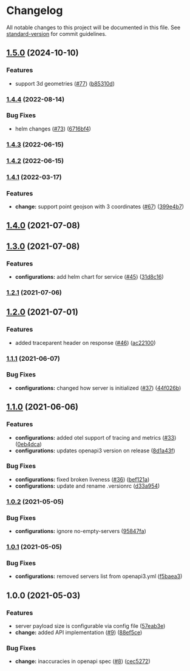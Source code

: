 # Changelog

All notable changes to this project will be documented in this file. See [standard-version](https://github.com/conventional-changelog/standard-version) for commit guidelines.

## [1.5.0](https://github.com/MapColonies/osm-change-generator-server/compare/v1.4.4...v1.5.0) (2024-10-10)


### Features

* support 3d geometries ([#77](https://github.com/MapColonies/osm-change-generator-server/issues/77)) ([b85310d](https://github.com/MapColonies/osm-change-generator-server/commit/b85310d6ef2384b720fc1e898fc3fbaa6be2fbc9))

### [1.4.4](https://github.com/MapColonies/osm-change-generator-server/compare/v1.4.3...v1.4.4) (2022-08-14)


### Bug Fixes

* helm changes ([#73](https://github.com/MapColonies/osm-change-generator-server/issues/73)) ([6716bf4](https://github.com/MapColonies/osm-change-generator-server/commit/6716bf436e33dd1a1856c16475b6ba06060064b7))

### [1.4.3](https://github.com/MapColonies/osm-change-generator-server/compare/v1.4.2...v1.4.3) (2022-06-15)

### [1.4.2](https://github.com/MapColonies/osm-change-generator-server/compare/v1.4.1...v1.4.2) (2022-06-15)

### [1.4.1](https://github.com/MapColonies/osm-change-generator-server/compare/v1.4.0...v1.4.1) (2022-03-17)


### Features

* **change:** support point geojson with 3 coordinates ([#67](https://github.com/MapColonies/osm-change-generator-server/issues/67)) ([399e4b7](https://github.com/MapColonies/osm-change-generator-server/commit/399e4b7b8193619419e9435f95b1cfbce37a706e))

## [1.4.0](https://github.com/MapColonies/osm-change-generator-server/compare/v1.3.0...v1.4.0) (2021-07-08)

## [1.3.0](https://github.com/MapColonies/osm-change-generator-server/compare/v1.2.1...v1.3.0) (2021-07-08)


### Features

* **configurations:** add helm chart for service ([#45](https://github.com/MapColonies/osm-change-generator-server/issues/45)) ([31d8c16](https://github.com/MapColonies/osm-change-generator-server/commit/31d8c169ad1b1becf62396f7a295d2daea62efd6))

### [1.2.1](https://github.com/MapColonies/osm-change-generator-server/compare/v1.2.0...v1.2.1) (2021-07-06)

## [1.2.0](https://github.com/MapColonies/osm-change-generator-server/compare/v1.1.1...v1.2.0) (2021-07-01)


### Features

* added traceparent header on response ([#46](https://github.com/MapColonies/osm-change-generator-server/issues/46)) ([ac22100](https://github.com/MapColonies/osm-change-generator-server/commit/ac22100de66cc6fd2999baeaacefaea04f380245))

### [1.1.1](https://github.com/MapColonies/osm-change-generator-server/compare/v1.1.0...v1.1.1) (2021-06-07)


### Bug Fixes

* **configurations:** changed how server is initialized ([#37](https://github.com/MapColonies/osm-change-generator-server/issues/37)) ([44f026b](https://github.com/MapColonies/osm-change-generator-server/commit/44f026b4f19ed451635d8e28843e618c95668485))

## [1.1.0](https://github.com/MapColonies/osm-change-generator-server/compare/v1.0.2...v1.1.0) (2021-06-06)


### Features

* **configurations:** added otel support of tracing and metrics ([#33](https://github.com/MapColonies/osm-change-generator-server/issues/33)) ([0eb4dca](https://github.com/MapColonies/osm-change-generator-server/commit/0eb4dca030e7bde6ccc7dad1f4c2852f3799d90b))
* **configurations:** updates openapi3 version on release ([8d1a43f](https://github.com/MapColonies/osm-change-generator-server/commit/8d1a43f685f21e43ba8c0c298e53f6f6aa8d9acb))


### Bug Fixes

* **configurations:** fixed broken liveness ([#36](https://github.com/MapColonies/osm-change-generator-server/issues/36)) ([bef121a](https://github.com/MapColonies/osm-change-generator-server/commit/bef121a43fc2f8d04b93a792a46750ed09e7b888))
* **configurations:** update and rename .versionrc ([d33a954](https://github.com/MapColonies/osm-change-generator-server/commit/d33a95406188bcf4c3f5dd0eaa0a822e66ce73f8))

### [1.0.2](https://github.com/MapColonies/osm-change-generator-server/compare/v1.0.1...v1.0.2) (2021-05-05)


### Bug Fixes

* **configurations:** ignore no-empty-servers ([95847fa](https://github.com/MapColonies/osm-change-generator-server/commit/95847fa8c10e66a5d546f3d73836485e2e648eed))

### [1.0.1](https://github.com/MapColonies/osm-change-generator-server/compare/v1.0.0...v1.0.1) (2021-05-05)


### Bug Fixes

* **configurations:** removed servers list from openapi3.yml ([f5baea3](https://github.com/MapColonies/osm-change-generator-server/commit/f5baea34b8a92f5e98af588fec83f5939b7b4a5c))

## 1.0.0 (2021-05-03)


### Features

* server payload size is configurable via config file ([57eab3e](https://github.com/MapColonies/osm-change-generator-server/commit/57eab3e2cd7a460a0b55aed682e6d8efebfbe98a))
* **change:** added API implementation ([#9](https://github.com/MapColonies/osm-change-generator-server/issues/9)) ([88ef5ce](https://github.com/MapColonies/osm-change-generator-server/commit/88ef5ce9ad376b476133663961b5189063e7b357))


### Bug Fixes

* **change:** inaccuracies in openapi spec ([#8](https://github.com/MapColonies/osm-change-generator-server/issues/8)) ([cec5272](https://github.com/MapColonies/osm-change-generator-server/commit/cec527282c34d7018c79a0dc80b5edabff82758e))
